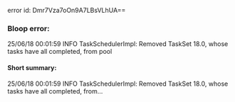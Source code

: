 error id: Dmr7Vza7oOn9A7LBsVLhUA==
### Bloop error:

25/06/18 00:01:59 INFO TaskSchedulerImpl: Removed TaskSet 18.0, whose tasks have all completed, from pool
#### Short summary: 

25/06/18 00:01:59 INFO TaskSchedulerImpl: Removed TaskSet 18.0, whose tasks have all completed, from...